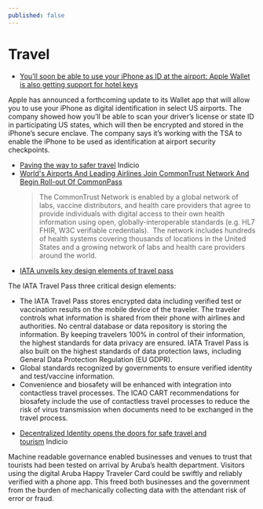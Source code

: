 ```yaml
---
published: false
---
```


# Travel
* [You’ll soon be able to use your iPhone as ID at the airport: Apple Wallet is also getting support for hotel keys](https://www.theverge.com/2021/6/7/22522864/apple-wallet-iphone-airport-ids-hotel-key-card-ios-15-wwdc)

Apple has announced a forthcoming update to its Wallet app that will allow you to use your iPhone as digital identification in select US airports. The company showed how you’ll be able to scan your driver’s license or state ID in participating US states, which will then be encrypted and stored in the iPhone’s secure enclave. The company says it’s working with the TSA to enable the iPhone to be used as identification at airport security checkpoints.
* [Paving the way to safer travel](https://indicio.tech/blog/paving-the-way-to-safer-travel/) Indicio
* [World's Airports And Leading Airlines Join CommonTrust Network And Begin Roll-out Of CommonPass](https://www.prnewswire.com/news-releases/worlds-airports-and-leading-airlines-join-commontrust-network-and-begin-roll-out-of-commonpass-in-december-in-support-of-safer-border-reopening-301179752.html) 
  > The CommonTrust Network is enabled by a global network of labs, vaccine distributors, and health care providers that agree to provide individuals with digital access to their own health information using open, globally-interoperable standards (e.g. HL7 FHIR, W3C verifiable credentials).  The network includes hundreds of health systems covering thousands of locations in the United States and a growing network of labs and health care providers around the world.
* [IATA unveils key design elements of travel pass](https://japantoday.com/category/features/travel/iata-unveils-key-design-elements-of-travel-pass)

The IATA Travel Pass three critical design elements:

- The IATA Travel Pass stores encrypted data including verified test or vaccination results on the mobile device of the traveler. The traveler controls what information is shared from their phone with airlines and authorities. No central database or data repository is storing the information. By keeping travelers 100% in control of their information, the highest standards for data privacy are ensured. IATA Travel Pass is also built on the highest standards of data protection laws, including General Data Protection Regulation (EU GDPR).
- Global standards recognized by governments to ensure verified identity and test/vaccine information.
- Convenience and biosafety will be enhanced with integration into contactless travel processes. The ICAO CART recommendations for biosafety include the use of contactless travel processes to reduce the risk of virus transmission when documents need to be exchanged in the travel process.
* [Decentralized Identity opens the doors for safe travel and tourism](https://indicio.tech/blog/decentralized-identity-opens-the-doors-for-safe-travel-and-tourism/) Indicio

Machine readable governance enabled businesses and venues to trust that tourists had been tested on arrival by Aruba’s health department. Visitors using the digital Aruba Happy Traveler Card could be swiftly and reliably verified with a phone app. This freed both businesses and the government from the burden of mechanically collecting data with the attendant risk of error or fraud.
